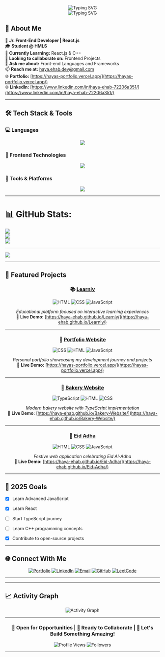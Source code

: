 <div align="center">
  <img src="https://readme-typing-svg.herokuapp.com?font=Fira+Code&color=FFFFFF&center=true&vCenter=true&width=435&lines=Hello+I'm+Haya+Ehab!" alt="Typing SVG" />
</div>

<div align="center">
  <img src="https://readme-typing-svg.herokuapp.com?font=Fira+Code&pause=1000&color=36BCF7&center=true&vCenter=true&width=435&lines=Jr.+Front-End+Developer;Welcome+to+My+GitHub!" alt="Typing SVG" />
</div>

## 🚀 About Me

🎯 **Jr. Front-End Developer | React.js** 
<br>
🎓 **Student @ HMLS** 
<br>
🌱 **Currently Learning:** React.js & C++
<br>
👯 **Looking to collaborate on:** Frontend Projects  
💬 **Ask me about:** Front-end Languages and Frameworks  
📫 **Reach me at:** [haya.ehab.dev@gmail.com](mailto:haya.ehab.dev@gmail.com)  
🌐 **Portfolio:** [https://hayas-portfolio.vercel.app/](https://hayas-portfolio.vercel.app/)
<br>
🌐 **LinkedIn:** [https://www.linkedin.com/in/haya-ehab-72206a351/](https://www.linkedin.com/in/haya-ehab-72206a351/)



---

## 🛠️ Tech Stack & Tools

### 💻 Languages
<div align="center">
  <img src="https://skillicons.dev/icons?i=html,css,js,ts,cpp,python" />
</div>

### 🎨 Frontend Technologies
<div align="center">
  <img src="https://skillicons.dev/icons?i=react,bootstrap,tailwind" />
</div>

### 🔧 Tools & Platforms
<div align="center">
  <img src="https://skillicons.dev/icons?i=git,github,vscode,nodejs,npm" />
</div>

---

# 📊 GitHub Stats:
![](https://github-readme-stats.vercel.app/api?username=haya-ehab&theme=city_lights&hide_border=false&include_all_commits=false&count_private=false)<br/>
![](https://nirzak-streak-stats.vercel.app/?user=haya-ehab&theme=city_lights&hide_border=false)<br/>
![](https://github-readme-stats.vercel.app/api/top-langs/?username=haya-ehab&theme=city_lights&hide_border=false&include_all_commits=false&count_private=false&layout=compact)

---
[![](https://visitcount.itsvg.in/api?id=haya-ehab&icon=0&color=0)](https://visitcount.itsvg.in)

<!-- Proudly created with GPRM ( https://gprm.itsvg.in ) -->


---

## 🌟 Featured Projects

<div align="center">

### 📚 [Learnly](https://github.com/haya-ehab/Learnly)
![HTML](https://img.shields.io/badge/HTML5-E34F26?style=for-the-badge&logo=html5&logoColor=white)
![CSS](https://img.shields.io/badge/CSS3-1572B6?style=for-the-badge&logo=css3&logoColor=white)
![JavaScript](https://img.shields.io/badge/JavaScript-F7DF1E?style=for-the-badge&logo=javascript&logoColor=black)

*Educational platform focused on interactive learning experiences*
<br>
🔗 **Live Demo:** [https://haya-ehab.github.io/Learnly/](https://haya-ehab.github.io/Learnly/)



---

### 🎨 [Portfolio Website](https://github.com/haya-ehab/Portfolio)
![CSS](https://img.shields.io/badge/CSS3-1572B6?style=for-the-badge&logo=css3&logoColor=white)
![HTML](https://img.shields.io/badge/HTML5-E34F26?style=for-the-badge&logo=html5&logoColor=white)
![JavaScript](https://img.shields.io/badge/JavaScript-F7DF1E?style=for-the-badge&logo=javascript&logoColor=black)

*Personal portfolio showcasing my development journey and projects*  
🔗 **Live Demo:** [https://hayas-portfolio.vercel.app/](https://hayas-portfolio.vercel.app/)

---

### 🧁 [Bakery Website](https://github.com/haya-ehab/Bakery-Website)
![TypeScript](https://img.shields.io/badge/TypeScript-007ACC?style=for-the-badge&logo=typescript&logoColor=white)
![HTML](https://img.shields.io/badge/HTML5-E34F26?style=for-the-badge&logo=html5&logoColor=white)
![CSS](https://img.shields.io/badge/CSS3-1572B6?style=for-the-badge&logo=css3&logoColor=white)

*Modern bakery website with TypeScript implementation*
<br>
🔗 **Live Demo:** [https://haya-ehab.github.io/Bakery-Website/](https://haya-ehab.github.io/Bakery-Website/)


---

### 🎉 [Eid Adha](https://github.com/haya-ehab/Eid-Adha)
![HTML](https://img.shields.io/badge/HTML5-E34F26?style=for-the-badge&logo=html5&logoColor=white)
![CSS](https://img.shields.io/badge/CSS3-1572B6?style=for-the-badge&logo=css3&logoColor=white)
![JavaScript](https://img.shields.io/badge/JavaScript-F7DF1E?style=for-the-badge&logo=javascript&logoColor=black)

*Festive web application celebrating Eid Al-Adha*
<br>
🔗 **Live Demo:** [https://haya-ehab.github.io/Eid-Adha/](https://haya-ehab.github.io/Eid-Adha/)



</div>

---

## 🎯 2025 Goals

- [x] Learn Advanced JavaScript 
- [x] Learn React
- [ ] Start TypeScript journey
- [ ] Learn C++ programming concepts
- [x] Contribute to open-source projects


---

## 🌐 Connect With Me

<div align="center">
  
[![Portfolio](https://img.shields.io/badge/Portfolio-FF5722?style=for-the-badge&logo=google-chrome&logoColor=white)](https://haya-ehab.github.io/Portfolio/)
[![LinkedIn](https://img.shields.io/badge/LinkedIn-0077B5?style=for-the-badge&logo=linkedin&logoColor=white)](http://linkedin.com/in/haya-ehab-72206a351)
[![Email](https://img.shields.io/badge/Email-D14836?style=for-the-badge&logo=gmail&logoColor=white)](mailto:haya.ehab.dev@gmail.com)
[![GitHub](https://img.shields.io/badge/GitHub-100000?style=for-the-badge&logo=github&logoColor=white)](https://github.com/haya-ehab)
[![LeetCode](https://img.shields.io/badge/LeetCode-100000?style=for-the-badge&logo=leetcode&logoColor=white)](https://leetcode.com/u/haya-ehab/)

</div>

---


---

## 📈 Activity Graph

<div align="center">
  <img src="https://github-readme-activity-graph.vercel.app/graph?username=haya-ehab&bg_color=1a1b27&color=38bdae&line=70a5fd&point=bf91f3&area=true&hide_border=true" alt="Activity Graph" />
</div>

---

<div align="center">
  
### 💼 Open for Opportunities | 🤝 Ready to Collaborate | 📧 Let's Build Something Amazing!

![Profile Views](https://komarev.com/ghpvc/?username=haya-ehab&color=blueviolet&style=flat-square)
![Followers](https://img.shields.io/github/followers/haya-ehab?label=Followers&style=social)

</div>

---
